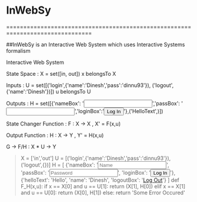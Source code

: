 # InWebSy

===============================================================================

##InWebSy is an Interactive Web System which uses Interactive Systems formalism

 Interactive Web System

 State Space : X = set([in, out]) x belongsTo X

 Inputs : U = set([('login',{'name':'Dinesh','pass':'dinnu93'}), ('logout',{'name':'Dinesh'})]) u belongsTo U

 Outputs : H = set([{'nameBox': '<input name="name"/>','passBox': '<input type="password" name="pass" />','loginBox':'<input type="submit" value="Log In">'},('HelloText',)])

 State Changer Function : F : X -> X , X' = F(x,u)

 Output Function : H : X -> Y , Y' = H(x,u)
 
 G -> F/H : X * U -> Y 

<blockquote>
X = ['in','out']
U = [('login',{'name':'Dinesh','pass':'dinnu93'}), ('logout',{})]
H = [
        {'nameBox': '<input name="name" placeholder="Name" class="form-control"/>', 'passBox': '<input type="password" placeholder="Password" name="pass" class="form-control"/>', 'loginBox': '<input type="submit" class="btn btn-primary btn-block" value="Log In">'}, 
        {'helloText': 'Hello', 'name': 'Dinesh', 'logoutBox': '<a href="/logout" class="btn btn-primary">Log Out</a>'}
    ]
def F_H(x,u):
	if x == X[0] and u == U[1]:
		return (X[1], H[0])
	elif x == X[1] and u == U[0]:
		return (X[0], H[1])
	else:
		return 'Some Error Occured'
</blockquote>
